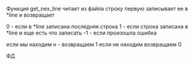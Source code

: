 Функция get_nex_line читает из файла строку первую записывает ее в *line и возвращает 

0 - если в *line записана последняя строка
1 - если строка записана в *line и еще есть что записать
-1 - если произошла ошибка 

если мы находим  н  - возвращаем 1 если не находим возвращаем 0



ФД 
